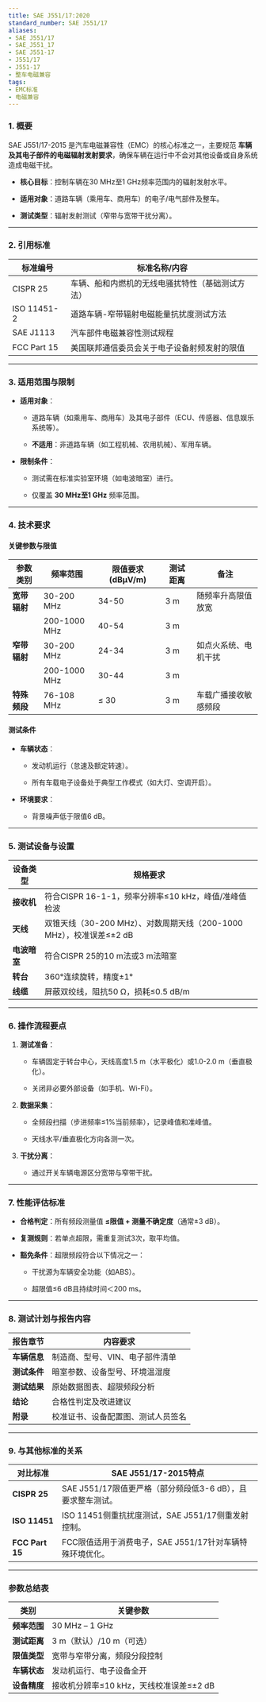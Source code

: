 ```yaml
---
title: SAE J551/17:2020
standard_number: SAE J551/17
aliases:
- SAE J551/17
- SAE_J551_17
- SAE J551-17
- J551/17
- J551-17
- 整车电磁兼容
tags:
- EMC标准
- 电磁兼容
---
```


### **1. 概要**

SAE J551/17-2015 是汽车电磁兼容性（EMC）的核心标准之一，主要规范 **车辆及其电子部件的电磁辐射发射要求**，确保车辆在运行中不会对其他设备或自身系统造成电磁干扰。

- **核心目标**：控制车辆在30 MHz至1 GHz频率范围内的辐射发射水平。
    
- **适用对象**：道路车辆（乘用车、商用车）的电子/电气部件及整车。
    
- **测试类型**：辐射发射测试（窄带与宽带干扰分离）。
    

---

### **2. 引用标准**

|标准编号|标准名称/内容|
|---|---|
|CISPR 25|车辆、船和内燃机的无线电骚扰特性（基础测试方法）|
|ISO 11451-2|道路车辆-窄带辐射电磁能量抗扰度测试方法|
|SAE J1113|汽车部件电磁兼容性测试规程|
|FCC Part 15|美国联邦通信委员会关于电子设备射频发射的限值|

---

### **3. 适用范围与限制**

- **适用对象**：
    
    - 道路车辆（如乘用车、商用车）及其电子部件（ECU、传感器、信息娱乐系统等）。
        
    - **不适用**：非道路车辆（如工程机械、农用机械）、军用车辆。
        
- **限制条件**：
    
    - 测试需在标准实验室环境（如电波暗室）进行。
        
    - 仅覆盖 **30 MHz至1 GHz** 频率范围。
        

---

### **4. 技术要求**

#### **关键参数与限值**

|参数类别|频率范围|限值要求 (dBμV/m)|测试距离|备注|
|---|---|---|---|---|
|**宽带辐射**|30-200 MHz|34-50|3 m|随频率升高限值放宽|
||200-1000 MHz|40-54|3 m||
|**窄带辐射**|30-200 MHz|24-34|3 m|如点火系统、电机干扰|
||200-1000 MHz|30-44|3 m||
|**特殊频段**|76-108 MHz|≤ 30|3 m|车载广播接收敏感频段|

#### **测试条件**

- **车辆状态**：
    
    - 发动机运行（怠速及额定转速）。
        
    - 所有车载电子设备处于典型工作模式（如大灯、空调开启）。
        
- **环境要求**：
    
    - 背景噪声低于限值6 dB。
        

---

### **5. 测试设备与设置**

|设备类型|规格要求|
|---|---|
|**接收机**|符合CISPR 16-1-1，频率分辨率≤10 kHz，峰值/准峰值检波|
|**天线**|双锥天线（30-200 MHz）、对数周期天线（200-1000 MHz），校准误差≤±2 dB|
|**电波暗室**|符合CISPR 25的10 m法或3 m法暗室|
|**转台**|360°连续旋转，精度±1°|
|**线缆**|屏蔽双绞线，阻抗50 Ω，损耗≤0.5 dB/m|

---

### **6. 操作流程要点**

1. **测试准备**：
    
    - 车辆固定于转台中心，天线高度1.5 m（水平极化）或1.0-2.0 m（垂直极化）。
        
    - 关闭非必要外部设备（如手机、Wi-Fi）。
        
2. **数据采集**：
    
    - 全频段扫描（步进频率≤1%当前频率），记录峰值和准峰值。
        
    - 天线水平/垂直极化方向各测一次。
        
3. **干扰分离**：
    
    - 通过开关车辆电源区分宽带与窄带干扰。
        

---

### **7. 性能评估标准**

- **合格判定**：所有频段测量值 **≤限值 + 测量不确定度**（通常±3 dB）。
    
- **复测规则**：若单点超限，需重复测试3次，取平均值。
    
- **豁免条件**：超限频段符合以下情况之一：
    
    - 干扰源为车辆安全功能（如ABS）。
        
    - 超限值≤6 dB且持续时间＜200 ms。
        

---

### **8. 测试计划与报告内容**

|报告章节|内容要求|
|---|---|
|**车辆信息**|制造商、型号、VIN、电子部件清单|
|**测试条件**|暗室参数、设备型号、环境温湿度|
|**测试结果**|原始数据图表、超限频段分析|
|**结论**|合格性判定及改进建议|
|**附录**|校准证书、设备配置图、测试人员签名|

---

### **9. 与其他标准的关系**

|对比标准|SAE J551/17-2015特点|
|---|---|
|**CISPR 25**|SAE J551/17限值更严格（部分频段低3-6 dB），且要求整车测试。|
|**ISO 11451**|ISO 11451侧重抗扰度测试，SAE J551/17侧重发射控制。|
|**FCC Part 15**|FCC限值适用于消费电子，SAE J551/17针对车辆特殊环境优化。|

---

### **参数总结表**

|类别|关键参数|
|---|---|
|**频率范围**|30 MHz – 1 GHz|
|**测试距离**|3 m（默认）/10 m（可选）|
|**限值类型**|宽带与窄带分离，频段分段控制|
|**车辆状态**|发动机运行、电子设备全开|
|**设备精度**|接收机分辨率≤10 kHz，天线校准误差≤±2 dB|